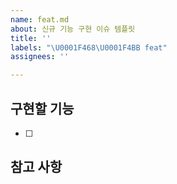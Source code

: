 ```yaml
---
name: feat.md
about: 신규 기능 구현 이슈 템플릿
title: ''
labels: "\U0001F468‍\U0001F4BB feat"
assignees: ''

---
```


## 구현할 기능
- [ ]

## 참고 사항
